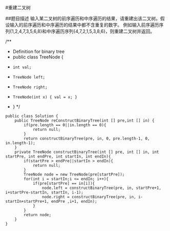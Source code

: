 #重建二叉树

##题目描述
输入某二叉树的前序遍历和中序遍历的结果，请重建出该二叉树。假设输入的前序遍历和中序遍历的结果中都不含重复的数字。
例如输入前序遍历序列{1,2,4,7,3,5,6,8}和中序遍历序列{4,7,2,1,5,3,8,6}，则重建二叉树并返回。

/**
 * Definition for binary tree
 * public class TreeNode {
 *     int val;
 *     TreeNode left;
 *     TreeNode right;
 *     TreeNode(int x) { val = x; }
 * }
 */


```
public class Solution {
    public TreeNode reConstructBinaryTree(int [] pre,int [] in) {
        if(pre.length == 0||in.length == 0){
            return null;
        }
        return constructBinaryTree(pre, in, 0, pre.length-1, 0, in.length-1);
    }
    private TreeNode constructBinaryTree(int [] pre, int [] in, int startPre, int endPre, int startIn, int endIn){
        if(startPre > endPre||startIn > endIn){
            return null;
        }
        TreeNode node = new TreeNode(pre[startPre]);
        for(int i = startIn;i <= endIn; i++){
            if(pre[startPre] == in[i]){
                node.left = constructBinaryTree(pre, in, startPre+1, i+startPre-startIn, startIn, i-1);
                node.right = constructBinaryTree(pre, in, i-startIn+startPre+1, endPre ,i+1, endIn);
            }
        }
        return node;
    }
}
```
